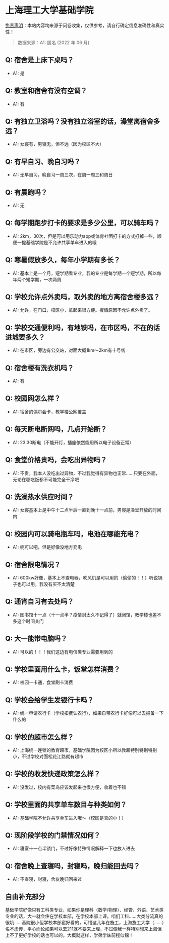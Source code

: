 # 上海理工大学基础学院

[免责声明](https://colleges.chat/#_3)：本站内容均来源于问卷收集，仅供参考，请自行确定信息准确性和真实性！

> 数据来源：A1: 匿名 (2022 年 06 月)

## Q: 宿舍是上床下桌吗？

- A1: 是

## Q: 教室和宿舍有没有空调？

- A1: 有

## Q: 有独立卫浴吗？没有独立浴室的话，澡堂离宿舍多远？

- A1: 女寝有，男寝无，但不远（因为校区不大）

## Q: 有早自习、晚自习吗？

- A1: 无早自习，晚自习一周三次，在周一周三和周日

## Q: 有晨跑吗？

- A1: 无

## Q: 每学期跑步打卡的要求是多少公里，可以骑车吗？

- A1: 2km，30次，但是可以用乐动力app或体育社团打卡的方式打掉一些，顺便一提基础学院是不允许共享单车进入的哦

## Q: 寒暑假放多久，每年小学期有多长？

- A1: 基本上是一个月，短学期看专业，我的专业是每学期一个短学期，所以每年两个短学期，一次两周

## Q: 学校允许点外卖吗，取外卖的地方离宿舍楼多远？

- A1: 允许，在门口，校区小，拿起来很方便。疫情原因不允许点外卖了。

## Q: 学校交通便利吗，有地铁吗，在市区吗，不在的话进城要多久？

- A1: 在市区，旁边有公交站，对面大概1km～2km有十号线

## Q: 宿舍楼有洗衣机吗？

- A1: 有

## Q: 校园网怎么样？

- A1: 宿舍的偶尔会卡，教学楼公网覆盖

## Q: 每天断电断网吗，几点开始断？

- A1: 23:30断电（不能开灯，插座依然能用所以电子设备正常）

## Q: 食堂价格贵吗，会吃出异物吗？

- A1: 不贵，我本人没吃出过异物，不过我觉得有异物也正常……只要在外面，无论在哪吃饭都不可能完全干净吧

## Q: 洗澡热水供应时间？

- A1: 女寝基本上是中午十二点半后一直到晚十一点前，男寝是澡堂开放的时间内

## Q: 校园内可以骑电瓶车吗，电池在哪能充电？

- A1: 呃可以吧，但是好像没地方充电

## Q: 宿舍限电情况？

- A1: 600kw好像，基本上不查电器，吹风机是可以用的（偷偷的！！）听说锅子也可以用，我没有买不太清楚

## Q: 通宵自习有去处吗？

- A1: 图书馆十一点（十一点半？疫情封太久不记得了）就闭馆，教学楼也差不多这个时间关门

## Q: 大一能带电脑吗？

- A1: 可以的！！！我们这边有电信类专业需要用到的

## Q: 学校里面用什么卡，饭堂怎样消费？

- A1: 校园一卡通，食堂刷卡消费

## Q: 学校会给学生发银行卡吗？

- A1: 统一申请农行卡（学校扣费认农行），如果自带农行卡好像可以去报备一下什么的

## Q: 学校的超市怎么样？

- A1: 上海统一连锁的教育超市，基础学院因为校区小所以教超特别特别特别小，不过学校对面松花江路就有超市

## Q: 学校的收发快递政策怎么样？

- A1: 没发过，校内有菜鸟应该发起来也很方便，收着也不错

## Q: 学校里面的共享单车数目与种类如何？

- A1: 基础学院不允许共享单车进入哦～（校区是真的小！）

## Q: 现阶段学校的门禁情况如何？

- A1: 寝室十一点半锁门，不过好像特殊情况解释一下也放人进去

## Q: 宿舍晚上查寝吗，封寝吗，晚归能回去吗？

- A1: 不查寝，封寝，舍友晚归回来过

## 自由补充部分

基础学院好像只有工科类专业，如果你是理科（数学/物理）、经管、外语、艺术类专业的话，大一就会住在学校本部，在学校本部上课。咱们工科……大类分流真的很坑……基院很小但学校本部蛮好看的，可惜这几年在施工，上海施工大学（……）名不虚传，平心而论如果可以去211就不要来上理，不过像我一样特别想来上海但上不了更好学校的话也可以的。大概就这样，学弟学妹前程似锦！